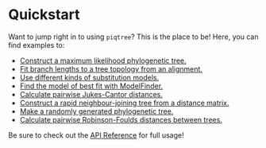 # Quickstart

Want to jump right in to using `piqtree`? This is the place to be! Here, you can find examples to:

- [Construct a maximum likelihood phylogenetic tree.](construct_ml_tree.md)
- [Fit branch lengths to a tree topology from an alignment.](fit_tree_topology.md)
- [Use different kinds of substitution models.](using_substitution_models.md)
- [Find the model of best fit with ModelFinder.](using_model_finder.md)
- [Calculate pairwise Jukes-Cantor distances.](calculate_jc_distances.md)
- [Construct a rapid neighbour-joining tree from a distance matrix.](construct_nj_tree.md)
- [Make a randomly generated phylogenetic tree.](make_random_tree.md)
- [Calculate pairwise Robinson-Foulds distances between trees.](calculate_rf_distances.md)

Be sure to check out the [API Reference](../api/index.md) for full usage!
